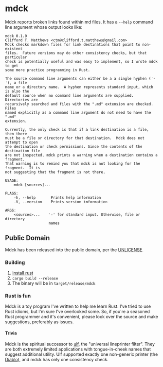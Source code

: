 # mdck

Mdck reports broken links found within md files.  It has a `--help` command
line argument whose output looks like:

```
mdck 0.1.0
Clifford T. Matthews <ctm@clifford.t.matthews@gmail.com>
Mdck checks markdown files for link destinations that point to non-existent
files.  Future versions may do other consistency checks, but that particular
check is potentially useful and was easy to implement, so I wrote mdck to get
some more practice programming in Rust.

The source command line arguments can either be a a single hyphen ('-'), a file
name or a directory name.  A hyphen represents standard input, which is also the
default source when no command line arguments are supplied.  Directories are
recursively searched and files with the ".md" extension are checked.  Files
named explicitly as a command line argument do not need to have the ".md"
extension.

Currently, the only check is that if a link destination is a file, then there
must be a file or directory for that destination.  Mdck does not attempt to open
the destination or check permissions. Since the contents of the destination file
are not inspected, mdck prints a warning when a destination contains a fragment.
That warning is to remind you that mdck is not looking for the fragment.  It is
not suggesting that the fragment is not there.

USAGE:
    mdck [sources]...

FLAGS:
    -h, --help       Prints help information
    -V, --version    Prints version information

ARGS:
    <sources>...    '-' for standard input. Otherwise, file or directory
                    names
```

## Public Domain

Mdck has been released into the public domain, per the [UNLICENSE](UNLICENSE).

### Building

1. [Install rust](https://www.rust-lang.org/learn/get-started)
2. `cargo build --release`
3. The binary will be in `target/release/mdck`

### Rust is fun

Mdck is a toy program I've written to help me learn Rust.
I've tried to use Rust idioms, but I'm sure I've overlooked some.  So,
if you're a seasoned Rust programmer and it's convenient, please
look over the source and make suggestions, preferably as issues.

#### Trivia

Mdck is the spiritual successor to
[ulf](https://archive.org/stream/bitsavers_decpdp11ulltrix11PgmrsManVol11984_33861595/AA-X344B-TC_Ultrix-11_PgmrsManVol1_1984_djvu.txt),
the "universal lineprinter filter".  They are both extremely limited
applications with tongue-in-cheek names that suggest additional utility.
Ulf supported exactly one non-generic printer (the [Diablo](https://en.wikipedia.org/wiki/Diablo_630)),
and mdck has only one consistency check.
